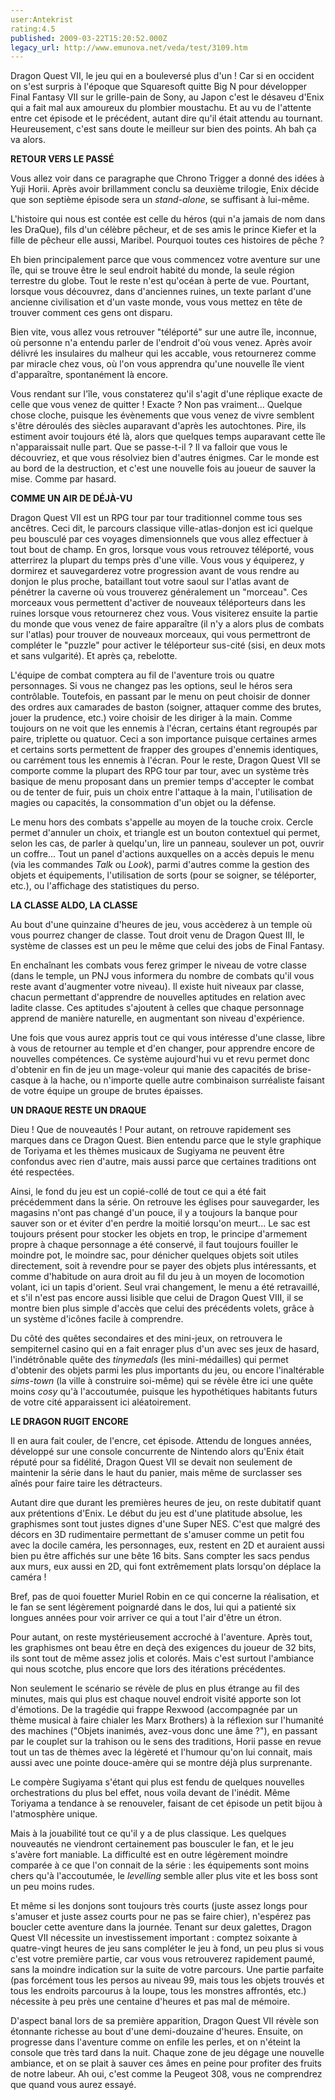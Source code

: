 ```yaml
---
user:Antekrist
rating:4.5
published: 2009-03-22T15:20:52.000Z
legacy_url: http://www.emunova.net/veda/test/3109.htm
---
```

Dragon Quest VII, le jeu qui en a bouleversé plus d'un ! Car si en occident on s'est surpris à l'époque que Squaresoft quitte Big N pour développer Final Fantasy VII sur le grille-pain de Sony, au Japon c'est le désaveu d'Enix qui a fait mal aux amoureux du plombier moustachu. Et au vu de l'attente entre cet épisode et le précédent, autant dire qu'il était attendu au tournant. Heureusement, c'est sans doute le meilleur sur bien des points. Ah bah ça va alors.  

  

**RETOUR VERS LE PASSÉ**  

Vous allez voir dans ce paragraphe que Chrono Trigger a donné des idées à Yuji Horii. Après avoir brillamment conclu sa deuxième trilogie, Enix décide que son septième épisode sera un _stand-alone_, se suffisant à lui-même.  

L'histoire qui nous est contée est celle du héros (qui n'a jamais de nom dans les DraQue), fils d'un célèbre pêcheur, et de ses amis le prince Kiefer et la fille de pêcheur elle aussi, Maribel. Pourquoi toutes ces histoires de pêche ?  

Eh bien principalement parce que vous commencez votre aventure sur une île, qui se trouve être le seul endroit habité du monde, la seule région terrestre du globe. Tout le reste n'est qu'océan à perte de vue. Pourtant, lorsque vous découvrez, dans d'anciennes ruines, un texte parlant d'une ancienne civilisation et d'un vaste monde, vous vous mettez en tête de trouver comment ces gens ont disparu.  

Bien vite, vous allez vous retrouver "téléporté" sur une autre île, inconnue, où personne n'a entendu parler de l'endroit d'où vous venez. Après avoir délivré les insulaires du malheur qui les accable, vous retournerez comme par miracle chez vous, où l'on vous apprendra qu'une nouvelle île vient d'apparaître, spontanément là encore.  

Vous rendant sur l'île, vous constaterez qu'il s'agit d'une réplique exacte de celle que vous venez de quitter ! Exacte ? Non pas vraiment... Quelque chose cloche, puisque les évènements que vous venez de vivre semblent s'être déroulés des siècles auparavant d'après les autochtones. Pire, ils estiment avoir toujours été là, alors que quelques temps auparavant cette île n'apparaissait nulle part. Que se passe-t-il ? Il va falloir que vous le découvriez, et que vous résolviez bien d'autres énigmes. Car le monde est au bord de la destruction, et c'est une nouvelle fois au joueur de sauver la mise. Comme par hasard.  

  

**COMME UN AIR DE DÉJÀ-VU**  

Dragon Quest VII est un RPG tour par tour traditionnel comme tous ses ancêtres. Ceci dit, le parcours classique ville-atlas-donjon est ici quelque peu bousculé par ces voyages dimensionnels que vous allez effectuer à tout bout de champ. En gros, lorsque vous vous retrouvez téléporté, vous atterrirez la plupart du temps près d'une ville. Vous vous y équiperez, y dormirez et sauvegarderez votre progression avant de vous rendre au donjon le plus proche, bataillant tout votre saoul sur l'atlas avant de pénétrer la caverne où vous trouverez généralement un "morceau". Ces morceaux vous permettent d'activer de nouveaux téléporteurs dans les ruines lorsque vous retournerez chez vous. Vous visiterez ensuite la partie du monde que vous venez de faire apparaître (il n'y a alors plus de combats sur l'atlas) pour trouver de nouveaux morceaux, qui vous permettront de compléter le "puzzle" pour activer le téléporteur sus-cité (sisi, en deux mots et sans vulgarité). Et après ça, rebelotte.  

L'équipe de combat comptera au fil de l'aventure trois ou quatre personnages. Si vous ne changez pas les options, seul le héros sera contrôlable. Toutefois, en passant par le menu on peut choisir de donner des ordres aux camarades de baston (soigner, attaquer comme des brutes, jouer la prudence, etc.) voire choisir de les diriger à la main. Comme toujours on ne voit que les ennemis à l'écran, certains étant regroupés par paire, triplette ou quatuor. Ceci a son importance puisque certaines armes et certains sorts permettent de frapper des groupes d'ennemis identiques, ou carrément tous les ennemis à l'écran. Pour le reste, Dragon Quest VII se comporte comme la plupart des RPG tour par tour, avec un système très basique de menu proposant dans un premier temps d'accepter le combat ou de tenter de fuir, puis un choix entre l'attaque à la main, l'utilisation de magies ou capacités, la consommation d'un objet ou la défense.  

Le menu hors des combats s'appelle au moyen de la touche croix. Cercle permet d'annuler un choix, et triangle est un bouton contextuel qui permet, selon les cas, de parler à quelqu'un, lire un panneau, soulever un pot, ouvrir un coffre... Tout un panel d'actions auxquelles on a accès depuis le menu (via les commandes _Talk_ ou _Look_), parmi d'autres comme la gestion des objets et équipements, l'utilisation de sorts (pour se soigner, se téléporter, etc.), ou l'affichage des statistiques du perso.  

  

**LA CLASSE ALDO, LA CLASSE**  

Au bout d'une quinzaine d'heures de jeu, vous accèderez à un temple où vous pourrez changer de classe. Tout droit venu de Dragon Quest III, le système de classes est un peu le même que celui des jobs de Final Fantasy.  

En enchaînant les combats vous ferez grimper le niveau de votre classe (dans le temple, un PNJ vous informera du nombre de combats qu'il vous reste avant d'augmenter votre niveau). Il existe huit niveaux par classe, chacun permettant d'apprendre de nouvelles aptitudes en relation avec ladite classe. Ces aptitudes s'ajoutent à celles que chaque personnage apprend de manière naturelle, en augmentant son niveau d'expérience.  

Une fois que vous aurez appris tout ce qui vous intéresse d'une classe, libre à vous de retourner au temple et d'en changer, pour apprendre encore de nouvelles compétences. Ce système aujourd'hui vu et revu permet donc d'obtenir en fin de jeu un mage-voleur qui manie des capacités de brise-casque à la hache, ou n'importe quelle autre combinaison surréaliste faisant de votre équipe un groupe de brutes épaisses.  

  

**UN DRAQUE RESTE UN DRAQUE**  

Dieu ! Que de nouveautés ! Pour autant, on retrouve rapidement ses marques dans ce Dragon Quest. Bien entendu parce que le style graphique de Toriyama et les thèmes musicaux de Sugiyama ne peuvent être confondus avec rien d'autre, mais aussi parce que certaines traditions ont été respectées.  

Ainsi, le fond du jeu est un copié-collé de tout ce qui a été fait précédemment dans la série. On retrouve les églises pour sauvegarder, les magasins n'ont pas changé d'un pouce, il y a toujours la banque pour sauver son or et éviter d'en perdre la moitié lorsqu'on meurt... Le sac est toujours présent pour stocker les objets en trop, le principe d'armement propre à chaque personnage a été conservé, il faut toujours fouiller le moindre pot, le moindre sac, pour dénicher quelques objets soit utiles directement, soit à revendre pour se payer des objets plus intéressants, et comme d'habitude on aura droit au fil du jeu à un moyen de locomotion volant, ici un tapis d'orient. Seul vrai changement, le menu a été retravaillé, et s'il n'est pas encore aussi lisible que celui de Dragon Quest VIII, il se montre bien plus simple d'accès que celui des précédents volets, grâce à un système d'icônes facile à comprendre.  

Du côté des quêtes secondaires et des mini-jeux, on retrouvera le sempiternel casino qui en a fait enrager plus d'un avec ses jeux de hasard, l'indétrônable quête des _tinymedals_ (les mini-médailles) qui permet d'obtenir des objets parmi les plus importants du jeu, ou encore l'inaltérable _sims-town_ (la ville à construire soi-même) qui se révèle être ici une quête moins _cosy_ qu'à l'accoutumée, puisque les hypothétiques habitants futurs de votre cité apparaissent ici aléatoirement.  

  

**LE DRAGON RUGIT ENCORE**  

Il en aura fait couler, de l'encre, cet épisode. Attendu de longues années, développé sur une console concurrente de Nintendo alors qu'Enix était réputé pour sa fidélité, Dragon Quest VII se devait non seulement de maintenir la série dans le haut du panier, mais même de surclasser ses aînés pour faire taire les détracteurs.  

Autant dire que durant les premières heures de jeu, on reste dubitatif quant aux prétentions d'Enix. Le début du jeu est d'une platitude absolue, les graphismes sont tout justes dignes d'une Super NES. C'est que malgré des décors en 3D rudimentaire permettant de s'amuser comme un petit fou avec la docile caméra, les personnages, eux, restent en 2D et auraient aussi bien pu être affichés sur une bête 16 bits. Sans compter les sacs pendus aux murs, eux aussi en 2D, qui font extrêmement plats lorsqu'on déplace la caméra !  

Bref, pas de quoi fouetter Muriel Robin en ce qui concerne la réalisation, et le fan se sent légèrement poignardé dans le dos, lui qui a patienté six longues années pour voir arriver ce qui a tout l'air d'être un étron.  

  

Pour autant, on reste mystérieusement accroché à l'aventure. Après tout, les graphismes ont beau être en deçà des exigences du joueur de 32 bits, ils sont tout de même assez jolis et colorés. Mais c'est surtout l'ambiance qui nous scotche, plus encore que lors des itérations précédentes.  

Non seulement le scénario se révèle de plus en plus étrange au fil des minutes, mais qui plus est chaque nouvel endroit visité apporte son lot d'émotions. De la tragédie qui frappe Rexwood (accompagnée par un thème musical à faire chialer les Marx Brothers) à la réflexion sur l'humanité des machines ("Objets inanimés, avez-vous donc une âme ?"), en passant par le couplet sur la trahison ou le sens des traditions, Horii passe en revue tout un tas de thèmes avec la légèreté et l'humour qu'on lui connait, mais aussi avec une pointe douce-amère qui se montre déjà plus surprenante.  

Le compère Sugiyama s'étant qui plus est fendu de quelques nouvelles orchestrations du plus bel effet, nous voila devant de l'inédit. Même Toriyama a tendance à se renouveler, faisant de cet épisode un petit bijou à l'atmosphère unique.  

Mais à la jouabilité tout ce qu'il y a de plus classique. Les quelques nouveautés ne viendront certainement pas bousculer le fan, et le jeu s'avère fort maniable. La difficulté est en outre légèrement moindre comparée à ce que l'on connait de la série : les équipements sont moins chers qu'à l'accoutumée, le _levelling_ semble aller plus vite et les boss sont un peu moins rudes.  

Et même si les donjons sont toujours très courts (juste assez longs pour s'amuser et juste assez courts pour ne pas se faire chier), n'espérez pas boucler cette aventure dans la journée. Tenant sur deux galettes, Dragon Quest VII nécessite un investissement important : comptez soixante à quatre-vingt heures de jeu sans compléter le jeu à fond, un peu plus si vous c'est votre première partie, car vous vous retrouverez rapidement paumé, sans la moindre indication sur la suite de votre parcours. Une partie parfaite (pas forcément tous les persos au niveau 99, mais tous les objets trouvés et tous les endroits parcourus à la loupe, tous les monstres affrontés, etc.) nécessite à peu près une centaine d'heures et pas mal de mémoire.  

D'aspect banal lors de sa première apparition, Dragon Quest VII révèle son étonnante richesse au bout d'une demi-douzaine d'heures. Ensuite, on progresse dans l'aventure comme on enfile les perles, et on n'éteint la console que très tard dans la nuit. Chaque zone de jeu dégage une nouvelle ambiance, et on se plait à sauver ces âmes en peine pour profiter des fruits de notre labeur. Ah oui, c'est comme la Peugeot 308, vous ne comprendrez que quand vous aurez essayé.